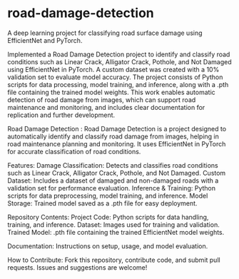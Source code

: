 # road-damage-detection
A deep learning project for classifying road surface damage using EfficientNet and PyTorch.


Implemented a Road Damage Detection project to identify and classify road conditions such as Linear Crack, Alligator Crack, Pothole, and Not Damaged using EfficientNet in PyTorch. A custom dataset was created with a 10% validation set to evaluate model accuracy. The project consists of Python scripts for data processing, model training, and inference, along with a .pth file containing the trained model weights. This work enables automatic detection of road damage from images, which can support road maintenance and monitoring, and includes clear documentation for replication and further development.


Road Damage Detection : 
Road Damage Detection is a project designed to automatically identify and classify road damage from images, helping in road maintenance planning and monitoring. It uses EfficientNet in PyTorch for accurate classification of road conditions.

Features:
Damage Classification: Detects and classifies road conditions such as Linear Crack, Alligator Crack, Pothole, and Not Damaged.
Custom Dataset: Includes a dataset of damaged and non-damaged roads with a validation set for performance evaluation.
Inference & Training: Python scripts for data preprocessing, model training, and inference.
Model Storage: Trained model saved as a .pth file for easy deployment.

Repository Contents:
Project Code: Python scripts for data handling, training, and inference.
Dataset: Images used for training and validation.
Trained Model: .pth file containing the trained EfficientNet model weights.

Documentation: Instructions on setup, usage, and model evaluation.

How to Contribute:
Fork this repository, contribute code, and submit pull requests. Issues and suggestions are welcome!
